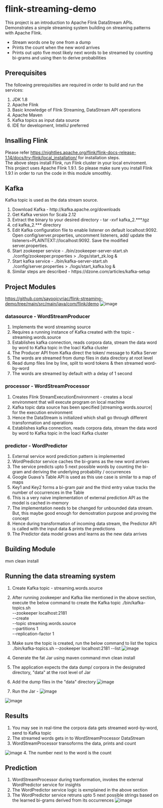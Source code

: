 # flink-streaming-demo

This project is an introduction to Apache Flink DataStream APIs. Demonstrates a simple streaming system building on streaming patterns with Apache Flink.
<ul>
  <li>Stream words one by one from a dump</li>
  <li>Prints the count when the new word arrives</li>
  <li>Prints out upto five most likely next words to be streamed by counting bi-grams and using then to derive probabilities</li>
</ul>

## Prerequisites
The following prerequisities are required in order to build and run the services:
<ol>
  <li>JDK 1.8</li>
  <li>Apache Flink</li>
  <li>Basic knowledge of Flink Streaming, DataStream API operations</li>
  <li>Apache Maven</li>
  <li>Kafka topics as input data source</li>
  <li>IDE for development, IntelliJ preferred</li>
</ol>

## Insalling Flink 
Please refer https://nightlies.apache.org/flink/flink-docs-release-1.14/docs/try-flink/local_installation/ for installation steps. <br />
The above steps install Flink, run Flink cluster in your local enviroment. <br />
This project uses Apache Flink 1.9.1. So please make sure you install Flink 1.9.1 in order to run the code in this module smoothly.

## Kafka
Kafka topic is used as the data stream source. 
<ol>
  <li>Download Kafka - http://kafka.apache.org/downloads </li>
  <li>Get Kafka version for Scala 2.12</li>
  <li>Extract the binary to your desired directory - tar -xvf kafka_2.***.tgz </li>
  <li>cd kafka_2.*** directory</li>
  <li>Edit Kafka configuration file to enable listener on default localhost:9092. Open config/server.properties, uncomment listeners, add/ update the  
      listeners=PLAINTEXT://localhost:9092. Save the modified server.properties.</li>
  <li>Start zookeeper service - ./bin/zookeeper-server-start.sh ./config/zookeeper.properties > ./logs/start_zk.log & </li>
  <li>Start kafka service - ./bin/kafka-server-start.sh ./config/server.properties > ./logs/start_kafka.log & </li>
  <li>Similar steps are described - https://dzone.com/articles/kafka-setup</li>
</ol>

## Project Modules
https://github.com/sayoojcyriac/flink-streaming-demo/tree/main/src/main/java/com/flink/demo
![image](https://user-images.githubusercontent.com/32276029/137683785-535fc608-b99a-4ad8-977e-ddf7dec89193.png)
### datasource - WordStreamProducer

<ol>
  <li>Implements the word streaming source </li>
  <li>Requires a running instance of Kafka created with the topic - streaming.words.source </li>
  <li>Establishes kafka connection, reads corpora data, stream the data word by word to Kafka topic in the loacl Kafka cluster </li>
  <li>The Producer API from Kafka direct the token/ message to Kafka Server</li>
  <li>The words are streamed from dump files in data directory at root level</li>
  <li>Read dump files line by line, split to word tokens & then streamed word-by-word</li>
  <li>The words are streamed by default with a delay of 1 second</li>
</ol>

### processor - WordStreamProcessor
<ol>
  <li>Creates Flink StreamExecutionEnvironment - creates a local environment that will execute program on local machine</li>
  <li>Kafka topic data source has been specified [streaming.words.source] for the execution environment</li>
  <li>Hence the DataStream is initialized which shall go through different transformation and operations</li>
  <li>Establishes kafka connection, reads corpora data, stream the data word by word to Kafka topic in the loacl Kafka cluster </li>
</ol>

### predictor - WordPredictor
<ol>
  <li>External service word prediction pattern is implemented</li>
  <li>WordPredictor service caches the bi-grams as the new word arrives</li>
  <li>The service predicts upto 5 next possible words by counting the bi-gram and deriving the underlying probability / occurrences</li>
  <li>Google Guava's Table API is used as this use case is similar to a map of maps</li>
  <li>Key1 and Key2 forms a bi-gram pair and the third entry value tracks the number of occurrences in the Table</li>
  <li>This is a very naive implementation of external prediction API as the model is cached in-memory</li>
  <li>The implementation needs to be changed for unbounded data stream. But, this maybe good enough for demostration purpose and proving the concept</li>
  <li>Hence during transformation of incoming data stream, the Predictor API is called with the input data & prints the predictions</li>
  <li>The Predictor data model grows and learns as the new data arrives</li>
</ol>

## Building Module
 mvn clean install
 
## Running the data streaming system
1. Create Kafka topic - streaming.words.source
2. After running zookeeper and Kafka like mentioned in the above section, execute the below command to create the Kafka topic
./bin/kafka-topics.sh \
    --zookeeper localhost:2181 \
    --create \
    --topic streaming.words.source \
    --partitions 1 \
    --replication-factor 1
 3. Make sure the topic is created, run the below command to list the topics
./bin/kafka-topics.sh --zookeeper localhost:2181 --list
![image](https://user-images.githubusercontent.com/32276029/137755406-7fdc4cda-fcf6-4615-93f4-b34f8caac39a.png)

4. Generate the fat Jar using maven command
mvn clean install

5. The application expects the data dump/ corpora in the designated directory, "data" at the root level of Jar
6. Add the dump files in the "data" directory
![image](https://user-images.githubusercontent.com/32276029/137756119-c4598a74-6f21-491a-9f1e-35267c269810.png)

7. Run the Jar - 
![image](https://user-images.githubusercontent.com/32276029/137756293-67003954-01aa-45fd-9d33-3ae6839f4317.png)

![image](https://user-images.githubusercontent.com/32276029/137756425-d68f8c69-ae4c-4029-ae4b-5a46d8706369.png)

## Results

1. You may see in real-time the corpora data gets streamed word-by-word, send to Kafka topic
2. The streamed words gets in to WordStreamProcessor DataStream
3. WordStreamProcessor transoforms the data, prints and count

![image](https://user-images.githubusercontent.com/32276029/137757356-a4a9a05b-63c6-4a1d-83d2-90c90393f176.png)
4. The number next to the word is the count

## Prediction

1. WordStreamProcessor during tranformation, invokes the external WordPredictor service for insights
2. The WordPredictor service logic is exmplained in the above section
3. The WordPredictor service retruns upto 5 next possible strings based on the learned bi-grams derived from its occurrences
![image](https://user-images.githubusercontent.com/32276029/137757870-3f39ce04-0f4e-418e-9319-0897b24755a9.png)







